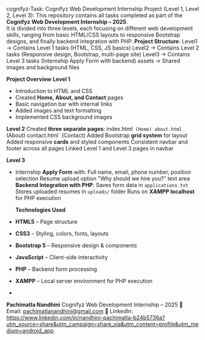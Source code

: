 cognifyz-Task:
Cognifyz Web Development Internship Project (Level 1, Level 2, Level 3):
This repository contains all tasks completed as part of the **Cognifyz Web Development Internship – 2025**.  
It is divided into three levels, each focusing on different web development skills, ranging from basic HTML/CSS layouts to responsive Bootstrap designs, and finally backend integration with PHP.
**Project Structure**:
Level1 → Contains Level 1 tasks (HTML, CSS, JS basics)
Level2 → Contains Level 2 tasks (Responsive design, Bootstrap, multi-page site)
Level3 → Contains Level 3 tasks (Internship Apply Form with backend)
assets → Shared images and background files

**Project Overview**
**Level 1**
- Introduction to HTML and CSS
- Created **Home, About, and Contact** pages
- Basic navigation bar with internal links
- Added images and text formatting
- Implemented CSS background images

 **Level 2**
 Created **three separate pages**:
  index.html` (Home)
 about.html` (About)
 contact.html` (Contact)
  Added Bootstrap **grid system** for layout
  Added responsive **cards** and styled components
  Consistent navbar and footer across all pages
  Linked Level 1 and Level 3 pages in navbar

 **Level 3**
- Internship **Apply Form** with:
  Full name, email, phone number, position selection
  Resume upload option
  "Why should we hire you?" text area
  **Backend Integration with PHP**:
  Saves form data in `applications.txt`
  Stores uploaded resumes in `uploads/` folder
  Runs on **XAMPP localhost** for PHP execution
  
  **Technologies Used**
- **HTML5** – Page structure
- **CSS3** – Styling, colors, fonts, layouts
- **Bootstrap 5** – Responsive design & components
- **JavaScript** – Client-side interactivity
- **PHP** – Backend form processing
- **XAMPP** – Local server environment for PHP execution
- 
**Pachimatla Nandhini**
Cognifyz Web Development Internship – 2025
📧 Email: pachimatlanandhini@gmail.com
🔗 LinkedIn: https://www.linkedin.com/in/nandhini-pachimatla-b24b5736a?utm_source=share&utm_campaign=share_via&utm_content=profile&utm_medium=android_app
